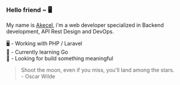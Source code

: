 ### Hello friend ~ 🖥

My name is [Akecel](https://www.github.com/akecel), i'm a web developer specialized in Backend development, API Rest Design and DevOps.

🖥 - Working with PHP / Laravel  
🌱 - Currently learning Go  
🧐 - Looking for build something meaningful 

> Shoot the moon, even if you miss, you'll land among the stars.
> <br> - Oscar Wilde
